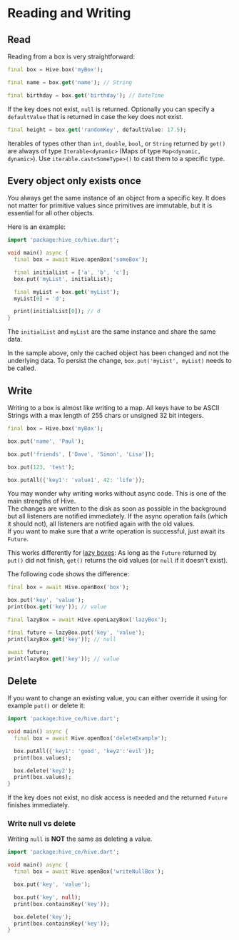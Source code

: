 # Reading and Writing

## Read

Reading from a box is very straightforward:

```dart
final box = Hive.box('myBox');

final name = box.get('name'); // String

final birthday = box.get('birthday'); // DateTime
```

If the key does not exist, `null` is returned. Optionally you can specify a `defaultValue` that is returned in case the key does not exist.

```dart
final height = box.get('randomKey', defaultValue: 17.5);
```

Iterables of types other than `int`, `double`, `bool`, or `String` returned by `get()` are always of type `Iterable<dynamic>` \(Maps of type `Map<dynamic, dynamic>`\). Use `iterable.cast<SomeType>()` to cast them to a specific type.

## Every object only exists once

You always get the same instance of an object from a specific key. It does not matter for primitive values since primitives are immutable, but it is essential for all other objects.

Here is an example:

```dart
import 'package:hive_ce/hive.dart';

void main() async {
  final box = await Hive.openBox('someBox');

  final initialList = ['a', 'b', 'c'];
  box.put('myList', initialList);

  final myList = box.get('myList');
  myList[0] = 'd';

  print(initialList[0]); // d
}
```

The `initialList` and `myList` are the same instance and share the same data.

In the sample above, only the cached object has been changed and not the underlying data. To persist the change, `box.put('myList', myList)` needs to be called.

## Write

Writing to a box is almost like writing to a map. All keys have to be ASCII Strings with a max length of 255 chars or unsigned 32 bit integers.

```dart
final box = Hive.box('myBox');

box.put('name', 'Paul');

box.put('friends', ['Dave', 'Simon', 'Lisa']);

box.put(123, 'test');

box.putAll({'key1': 'value1', 42: 'life'});
```

You may wonder why writing works without async code. This is one of the main strengths of Hive.  
The changes are written to the disk as soon as possible in the background but all listeners are notified immediately. If the async operation fails \(which it should not\), all listeners are notified again with the old values.  
If you want to make sure that a write operation is successful, just await its `Future`.

This works differently for [lazy boxes](../advanced/lazy_box.md): As long as the `Future` returned by `put()` did not finish, `get()` returns the old values \(or `null` if it doesn't exist\).

The following code shows the difference:

```dart
final box = await Hive.openBox('box');

box.put('key', 'value');
print(box.get('key')); // value

final lazyBox = await Hive.openLazyBox('lazyBox');

final future = lazyBox.put('key', 'value');
print(lazyBox.get('key')); // null

await future;
print(lazyBox.get('key')); // value
```

## Delete

If you want to change an existing value, you can either override it using for example `put()` or delete it:

```dart
import 'package:hive_ce/hive.dart';

void main() async {
  final box = await Hive.openBox('deleteExample');

  box.putAll({'key1': 'good', 'key2':'evil'});
  print(box.values);

  box.delete('key2');
  print(box.values);
}
```

If the key does not exist, no disk access is needed and the returned `Future` finishes immediately.

### Write null vs delete

Writing `null` is **NOT** the same as deleting a value.

```dart
import 'package:hive_ce/hive.dart';

void main() async {
  final box = await Hive.openBox('writeNullBox');

  box.put('key', 'value');

  box.put('key', null);
  print(box.containsKey('key'));

  box.delete('key');
  print(box.containsKey('key'));
}
```
